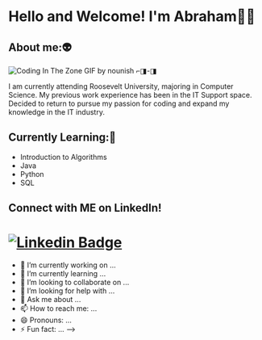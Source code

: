<!-- Introduction -->
# Hello and Welcome! I'm Abraham👋🏽

<!-- About me -->
## About me:👽

![Coding In The Zone GIF by nounish ⌐◨-◨](https://github.com/user-attachments/assets/36f778b6-2745-45b6-a34f-33ece978b84e)


I am currently attending Roosevelt University, majoring in Computer Science. My previous work experience has been in the IT Support space. Decided to return to pursue my passion for coding and expand my knowledge in the IT industry.

<!-- Current Study -->
## Currently Learning:🧠
- Introduction to Algorithms
- Java
- Python
- SQL


## Connect with ME on LinkedIn!
# [![Linkedin Badge](https://img.shields.io/badge/-LinkedIn-0077B5?style=flat&logo=Linkedin&logoColor=white&link=https://www.linkedin.com/in/abraham-sanchez2829/)](https://www.linkedin.com/in/abraham-sanchez2829/)


- 🔭 I’m currently working on ...
- 🌱 I’m currently learning ...
- 👯 I’m looking to collaborate on ...
- 🤔 I’m looking for help with ...
- 💬 Ask me about ...
- 📫 How to reach me: ...
- 😄 Pronouns: ...
- ⚡ Fun fact: ...
-->
